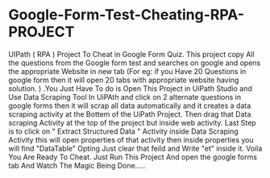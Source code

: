 # Google-Form-Test-Cheating-RPA-PROJECT
UIPath ( RPA ) Project To Cheat in Google Form Quiz. This project copy All the questions from the Google form test and searches on google and opens the appropriate Website in new tab (For eg: if you Have 20 Questions in google form then it will open 20 tabs with appropriate website having solution. ) .You Just Have To do is Open This Project in UiPath Studio and Use Data Scraping Tool In UiPAth and click on 2 alternate questions in google forms then it will scrap all data automatically and it creates a data scraping activity at the Bottem of the UiPath Project. 
Then drag that Data scraping Activity at the top of the project but inside web activity.
Last Step is to click on " Extract Structured Data " Activity inside Data Scraping Activity this will open properties of that activity then inside properties you will find "DataTable" Opting Just clear that feild and Write "et"  inside it.
Voila You Are Ready To Cheat.
Just Run This Project And open the google forms tab And Watch The Magic Being Done.....
